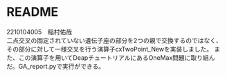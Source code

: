 # README
2210104005　稲村佑哉  
二点交叉の固定されていない遺伝子座の部分を2つの親で交換するのではなく、その部分に対して一様交叉を行う演算子cxTwoPoint_Newを実装しました。
また、この演算子を用いてDeapチュートリアルにあるOneMax問題に取り組んだ。GA_report.pyで実行ができる。
